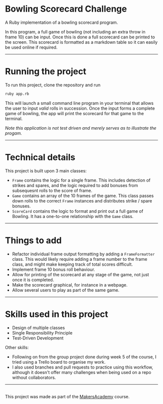 Bowling Scorecard Challenge
===

A Ruby implementation of a bowling scorecard program.

In this program, a full game of bowling (not including an extra throw in frame 10) can be input.
Once this is done a full scorecard can be printed to the screen.
This scorecard is formatted as a markdown table so it can easily be used online if required.

---

Running the project
===

To run this project, clone the repository and run
```bash
ruby app.rb
```

This will launch a small command line program in your terminal that allows the user to input _valid_ rolls in succession.
Once the input forms a complete game of bowling, the app will print the scorecard for that game to the terminal.

_Note this application is not test driven and merely serves as to illustrate the progam._

---

Technical details
===

This project is built upon 3 main classes:
 - `Frame` contains the logic for a single frame.
 This includes detection of strikes and spares, and the logic required to add bonuses from subsequesnt rolls to the score of frame.
 - `Game` contains an array of the 10 frames of the game.
 This class passes down rolls to the correct `Frame` instances and distributes strike / spare bonuses.
 - `ScoreCard` contains the logic to format and print out a full game of Bowling.
 It has a one-to-one relationship with the `Game` class.

---

Things to add
===

- Refactor individual frame output formatting by adding a `FrameFormatter` class.
This would likely require adding a frame number to the frame class, and might make keeping track of total scores difficult. 
- Implement frame 10 bonus roll behaviour.
- Allow for printing of the scorecard at any stage of the game, not just once it is completed.
- Make the scorecard graphical, for instance in a webpage.
- Allow several users to play as part of the same game.

---

Skills used in this project
===
- Design of multiple classes
- Single Responsibility Principle
- Test-Driven Development

Other skills:
- Following on from the group project done during week 5 of the course, I tried using a Trello board to organise my work.
- I also used branches and pull requests to practice using this workflow, although it doesn't offer many challenges when being used on a repo without collaborators.

---
\
This project was made as part of the [MakersAcademy](https://makers.tech/) course.
